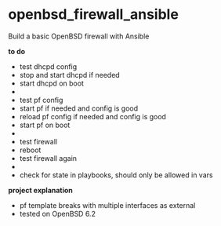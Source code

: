 # openbsd_firewall_ansible
Build a basic OpenBSD firewall with Ansible

**to do**
* test dhcpd config
* stop and start dhcpd if needed
* start dhcpd on boot
* 
* test pf config
* start pf if needed and config is good
* reload pf config if needed and config is good
* start pf on boot
* 
* test firewall
* reboot
* test firewall again
* 
* check for state in playbooks, should only be allowed in vars

**project explanation**
* pf template breaks with multiple interfaces as external
* tested on OpenBSD 6.2
